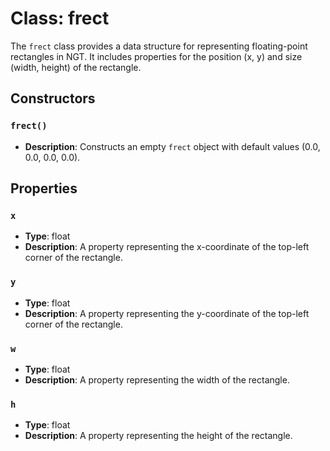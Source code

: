 # Class: frect

The `frect` class provides a data structure for representing floating-point rectangles in NGT. It includes properties for the position (x, y) and size (width, height) of the rectangle.

## Constructors

### `frect()`
- **Description**: Constructs an empty `frect` object with default values (0.0, 0.0, 0.0, 0.0).

## Properties

### `x`
- **Type**: float
- **Description**: A property representing the x-coordinate of the top-left corner of the rectangle.

### `y`
- **Type**: float
- **Description**: A property representing the y-coordinate of the top-left corner of the rectangle.

### `w`
- **Type**: float
- **Description**: A property representing the width of the rectangle.

### `h`
- **Type**: float
- **Description**: A property representing the height of the rectangle.
